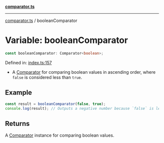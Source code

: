 [**comparator.ts**](index.md)

---

[comparator.ts](index.md) / booleanComparator

# Variable: booleanComparator

```ts
const booleanComparator: Comparator<boolean>;
```

Defined in: [index.ts:157](https://github.com/simonkberg/comparator.ts/blob/main/index.ts#L157)

- A [Comparator](Interface.Comparator.md) for comparing boolean values in ascending order, where `false` is considered less than `true`.

## Example

```ts
const result = booleanComparator(false, true);
console.log(result); // Outputs a negative number because `false` is less than `true`.
```

## Returns

A [Comparator](Interface.Comparator.md) instance for comparing boolean values.
